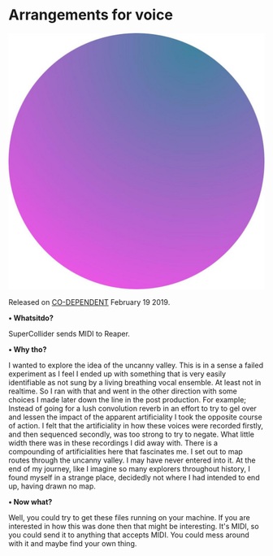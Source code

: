 
# Arrangements for voice

![alt text](https://github.com/danielmkarlsson/arrangements-for-voice/blob/master/CODE002.jpg "CODE002-album-cover")

Released on [CO-DEPENDENT](https://co-dependent.bandcamp.com/album/code002-2) February 19 2019.

**• Whatsitdo?**  

SuperCollider sends MIDI to Reaper.

**• Why tho?**  

I wanted to explore the idea of the uncanny valley. This is in a sense a failed experiment as I feel I ended up with something that is very easily identifiable as not sung by a living breathing vocal ensemble. At least not in realtime. So I ran with that and went in the other direction with some choices I made later down the line in the post production. For example; Instead of going for a lush convolution reverb in an effort to try to gel over and lessen the impact of the apparent artificiality I took the opposite course of action. I felt that the artificiality in how these voices were recorded firstly, and then sequenced secondly, was too strong to try to negate. What little width there was in these recordings I did away with. There is a compounding of artificialities here that fascinates me. I set out to map routes through the uncanny valley. I may have never entered into it. At the end of my journey, like I imagine so many explorers throughout history, I found myself in a strange place, decidedly not where I had intended to end up, having drawn no map.

**• Now what?**  

Well, you could try to get these files running on your machine. If you are interested in how this was done then that might be interesting. It's MIDI, so you could send it to anything that accepts MIDI. You could mess around with it and maybe find your own thing.

